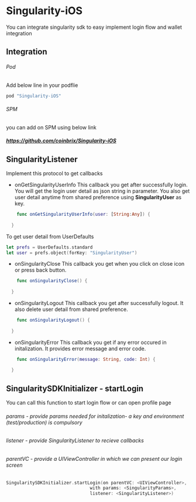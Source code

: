 # Singularity-iOS
You  can integrate singularity sdk to easy implement login flow and wallet integration

## Integration

###### Pod
Add below line in your podflie
```ruby
pod "Singularity-iOS"
```
###### SPM
you can add on SPM using below link
##### https://github.com/coinbrix/Singularity-iOS

## SingularityListener

Implement this protocol to get callbacks

- onGetSingularityUserInfo
This callback you get after successfully login. You will get the login user detail as json string in parameter.
You also get user detail anytime from shared preference using **SingularityUser** as key.
```swift
    func onGetSingularityUserInfo(user: [String:Any]) {
   
  }
```
To get user detail from UserDefaults
```swift
let prefs = UserDefaults.standard
let user = prefs.object(forKey: "SingularityUser") 
```

- onSingularityClose
This callback you get when you click on close icon or press back button.
```swift
    func onSingularityClose() {
   
  }
```

- onSingularityLogout
This callback you get after successfully logout. It also delete user detail from shared preference.
```swift
    func onSingularityLogout() {
  
  }
```

- onSingularityError
This callback you get if any error occured in initalization. It provides error message and error code.
```swift
    func onSingularityError(message: String, code: Int) {
  
  }
```

## SingularitySDKInitializer - startLogin
You can call this function to start login flow or can open profile page
  ###### params - provide params needed for initalization- a key and environment (test/production) is compulsory
  ###### listener - provide SingularityListener to recieve callbacks
  ###### parentVC - provide a UIViewController in which we can present our login screen
  ```swift
SingularitySDKInitializer.startLogin(on parentVC: <UIViewController>,
                                  with params: <SingularityParams>,
                                  listener: <SingularityListener>)
  
```
  
  
  
